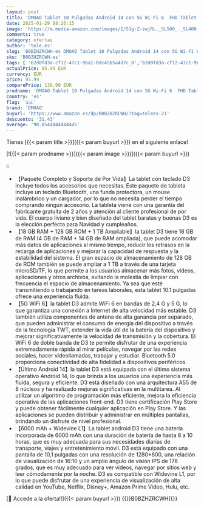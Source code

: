 ```yaml
---
layout: post
title: 'DMOAO Tablet 10 Pulgadas Android 14 con 5G Wi-Fi 6  FHD Tablet con 18 GB RAM + 128 GB ROM  Ampliable a 1TB   Widevine L1  8 Cores  BT 5.0  6000mAh  USB-C  Tablet con Teclado + Ratón + Funda  Oro Rosa'
date: 2025-01-29 08:26:15
image: 'https://m.media-amazon.com/images/I/51g-Z-zwjRL._SL500_._SL400_.jpg'
comments: true
category: ofertas
author: 'tole.es'
slug: 'B0BZHZRCWH-es DMOAO Tablet 10 Pulgadas Android 14 con 5G Wi-Fi 6 FHD...'
sku: 'B0BZHZRCWH-es'
tags: [ '62d0fd3a-cf12-47c1-96a1-0dc45b5a4d7c_0','62d0fd3a-cf12-47c1-96a1-0dc45b5a4d7c_4501','Arborist Merchandising Root','Informática','Self Service','Special Features Stores','Tablets','Vuelta al cole: Informática','android','dmoao','🇪🇸', ]
actualPrice: 95.99 EUR
currency: EUR
price: 95.99
comparePrice: 139.99 EUR
prodname: 'DMOAO Tablet 10 Pulgadas Android 14 con 5G Wi-Fi 6  FHD Tablet con 18 GB RAM + 128 GB ROM  Ampliable a 1TB   Widevine L1  8 Cores  BT 5.0  6000mAh  USB-C  Tablet con Teclado + Ratón + Funda  Oro Rosa'
country: 'es'
flag: '🇪🇸'
brand: 'DMOAO'
buyurl: 'https://www.amazon.es/dp/B0BZHZRCWH/?tag=tolees-21'
descuento: '31.43'
average: '98.8544444444445'
---
```


Tienes [{{< param title >}}]({{< param buyurl >}}) en el siguiente enlace!

[![{{< param prodname >}}]({{< param image >}})]({{< param buyurl >}})

ℹ️:

- 【Paquete Completo y Soporte de Por Vida】La tablet con teclado D3 incluye todos los accesorios que necesitas. Este paquete de tableta incluye un teclado Bluetooth, una funda protectora, un mouse inalámbrico y un cargador, por lo que no necesita perder el tiempo comprando ningún accesorio. La tableta viene con una garantía del fabricante gratuita de 2 años y atención al cliente profesional de por vida. El cuerpo liviano y bien diseñado del tablet baratas y buenas D3 es la elección perfecta para Navidad y cumpleaños.
- 【18 GB RAM + 128 GB ROM + 1 TB Ampliable】la tablet D3 tiene 18 GB de RAM (4 GB de RAM + 14 GB de RAM ampliada), que puede acomodar más datos de aplicaciones al mismo tiempo, reducir los retrasos en la recarga de aplicaciones y mejorar la capacidad de respuesta y la estabilidad del sistema. El gran espacio de almacenamiento de 128 GB de ROM también se puede ampliar a 1 TB a través de una tarjeta microSD/TF, lo que permite a los usuarios almacenar más fotos, vídeos, aplicaciones y otros archivos, evitando la molestia de limpiar con frecuencia el espacio de almacenamiento. Ya sea que esté transmitiendo o trabajando en tareas laborales, esta tablet 10.1 pulgadas ofrece una experiencia fluida.
- 【5G WiFi 6】la tablet D3 admite WiFi 6 en bandas de 2,4 G y 5 G, lo que garantiza una conexión a Internet de alta velocidad más estable. D3 también utiliza componentes de antena de alta ganancia por separado, que pueden administrar el consumo de energía del dispositivo a través de la tecnología TWT, extender la vida útil de la batería del dispositivo y mejorar significativamente la velocidad de transmisión y la cobertura. El WiFi 6 de doble banda de ‌D3 te permite disfrutar de una experiencia extremadamente rápida al mirar películas, navegar por las redes sociales, hacer videollamadas, trabajar y estudiar. Bluetooth 5.0 proporciona conectividad de alta fidelidad a dispositivos periféricos.
- 【Último Android 14】la tablet D3 está equipada con el último sistema operativo Android 14, lo que brinda a los usuarios una experiencia más fluida, segura y eficiente. D3 está diseñado con una arquitectura A55 de 8 núcleos y ha realizado mejoras significativas en la multitarea. Al utilizar un algoritmo de programación más eficiente, mejora la eficiencia operativa de las aplicaciones front-end. D3 tiene certificación Play Store y puede obtener fácilmente cualquier aplicación en Play Store. Y las aplicaciones se pueden distribuir y administrar en múltiples pantallas, brindando un disfrute de nivel profesional.
- 【6000 mAh + Widevine L1】La tablet android D3 tiene una batería incorporada de 6000 mAh con una duración de batería de hasta 8 a 10 horas, que es muy adecuada para sus necesidades diarias de transporte, viajes y entretenimiento móvil. D3 está equipado con una pantalla de 10,1 pulgadas con una resolución de 1280*800, una relación de visualización de 16:10 y un amplio ángulo de visión IPS de 178 grados, que es muy adecuado para ver vídeos, navegar por sitios web y leer cómodamente por la noche. D3 es compatible con Widevine L1, por lo que puede disfrutar de una experiencia de visualización de alta calidad en YouTube, Netflix, Disney+, Amazon Prime Video, Hulu, etc.‌

[🛒 Accede a la oferta!!]({{< param buyurl >}})
{{<world>}}B0BZHZRCWH{{</world>}}
